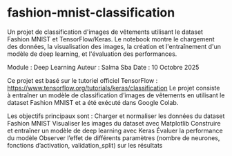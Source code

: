 # fashion-mnist-classification
Un projet de classification d'images de vêtements utilisant le dataset Fashion MNIST et TensorFlow/Keras. Le notebook montre le chargement des données, la visualisation des images, la création et l'entraînement d'un modèle de deep learning, et l'évaluation des performances.

Module : Deep Learning
Auteur : Salma Sba
Date : 10 Octobre 2025

Ce projet est basé sur le tutoriel officiel TensorFlow : https://www.tensorflow.org/tutorials/keras/classification
Le projet consiste à entraîner un modèle de classification d’images de vêtements en utilisant le dataset Fashion MNIST et a été exécuté dans Google Colab.

Les objectifs principaux sont :
Charger et normaliser les données du dataset Fashion MNIST
Visualiser les images du dataset avec Matplotlib
Construire et entraîner un modèle de deep learning avec Keras
Évaluer la performance du modèle
Observer l’effet de différents paramètres (nombre de neurones, fonctions d’activation, validation_split) sur les résultats
